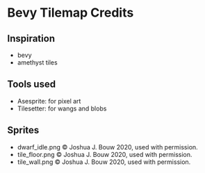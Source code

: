 # Bevy Tilemap Credits
## Inspiration
* bevy
* amethyst tiles
## Tools used
* Asesprite: for pixel art
* Tilesetter: for wangs and blobs
## Sprites
* dwarf_idle.png © Joshua J. Bouw 2020, used with permission.
* tile_floor.png © Joshua J. Bouw 2020, used with permission.
* tile_wall.png © Joshua J. Bouw 2020, used with permission.